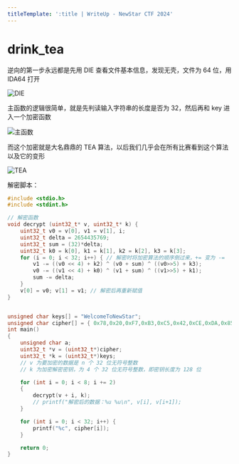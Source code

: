 ```yaml
---
titleTemplate: ':title | WriteUp - NewStar CTF 2024'
---
```


# drink_tea

逆向的第一步永远都是先用 DIE 查看文件基本信息，发现无壳，文件为 64 位，用 IDA64 打开

![DIE](/assets/images/wp/2024/week2/drink_tea_1.png)

主函数的逻辑很简单，就是先判读输入字符串的长度是否为 32，然后再和 key 进入一个加密函数

![主函数](/assets/images/wp/2024/week2/drink_tea_2.png)

而这个加密就是大名鼎鼎的 TEA 算法，以后我们几乎会在所有比赛看到这个算法以及它的变形

![TEA](/assets/images/wp/2024/week2/drink_tea_3.png)

解密脚本：

```c
#include <stdio.h>
#include <stdint.h>

// 解密函数
void decrypt (uint32_t* v, uint32_t* k) {
    uint32_t v0 = v[0], v1 = v[1], i;
    uint32_t delta = 2654435769;
    uint32_t sum = (32)*delta;
    uint32_t k0 = k[0], k1 = k[1], k2 = k[2], k3 = k[3];
    for (i = 0; i < 32; i++) { // 解密时将加密算法的顺序倒过来，+= 变为 -=
        v1 -= ((v0 << 4) + k2) ^ (v0 + sum) ^ ((v0>>5) + k3);
        v0 -= ((v1 << 4) + k0) ^ (v1 + sum) ^ ((v1>>5) + k1);
        sum -= delta;
    }
    v[0] = v0; v[1] = v1; // 解密后再重新赋值
}


unsigned char keys[] = "WelcomeToNewStar";
unsigned char cipher[] = { 0x78,0x20,0xF7,0xB3,0xC5,0x42,0xCE,0xDA,0x85,0x59,0x21,0x1A,0x26,0x56,0x5A,0x59,0x29,0x02,0x0D,0xED,0x07,0xA8,0xB9,0xEE,0x36,0x59,0x11,0x87,0xFD,0x5C,0x23,0x24 };
int main()
{
    unsigned char a;
    uint32_t *v = (uint32_t*)cipher;
    uint32_t *k = (uint32_t*)keys;
    // v 为要加密的数据是 n 个 32 位无符号整数
    // k 为加密解密密钥，为 4 个 32 位无符号整数，即密钥长度为 128 位

    for (int i = 0; i < 8; i += 2)
    {
        decrypt(v + i, k);
        // printf("解密后的数据：%u %u\n", v[i], v[i+1]);
    }

    for (int i = 0; i < 32; i++) {
        printf("%c", cipher[i]);
    }

    return 0;
}
```

